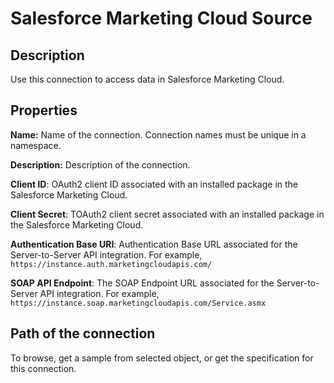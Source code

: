 # Salesforce Marketing Cloud Source

Description
-----------
Use this connection to access data in Salesforce Marketing Cloud.

Properties
----------
**Name:** Name of the connection. Connection names must be unique in a namespace.

**Description:** Description of the connection.

**Client ID**: OAuth2 client ID associated with an installed package in the Salesforce Marketing Cloud.

**Client Secret**: TOAuth2 client secret associated with an installed package in the Salesforce Marketing Cloud.

**Authentication Base URI**: Authentication Base URL associated for the Server-to-Server API integration.
For example, `https://instance.auth.marketingcloudapis.com/`

**SOAP API Endpoint**: The SOAP Endpoint URL associated for the Server-to-Server API integration. For example,
`https://instance.soap.marketingcloudapis.com/Service.asmx`

Path of the connection
----------------------
To browse, get a sample from selected object, or get the specification for this connection.
